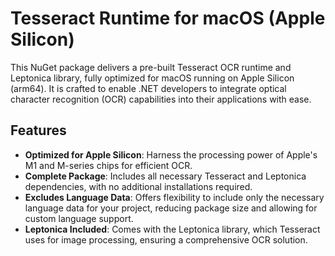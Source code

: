 # Tesseract Runtime for macOS (Apple Silicon)

This NuGet package delivers a pre-built Tesseract OCR runtime and Leptonica library, fully optimized for macOS running on Apple Silicon (arm64). It is crafted to enable .NET developers to integrate optical character recognition (OCR) capabilities into their applications with ease.

## Features

- **Optimized for Apple Silicon**: Harness the processing power of Apple's M1 and M-series chips for efficient OCR.
- **Complete Package**: Includes all necessary Tesseract and Leptonica dependencies, with no additional installations required.
- **Excludes Language Data**: Offers flexibility to include only the necessary language data for your project, reducing package size and allowing for custom language support.
- **Leptonica Included**: Comes with the Leptonica library, which Tesseract uses for image processing, ensuring a comprehensive OCR solution.

